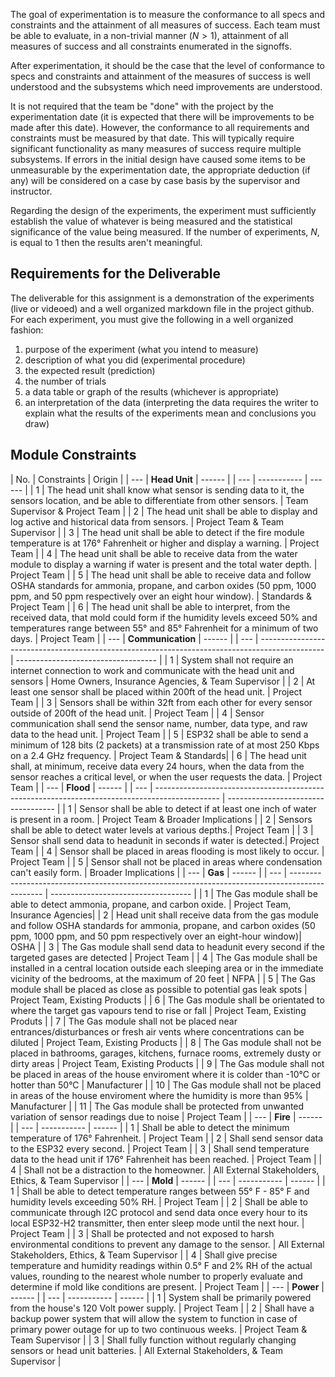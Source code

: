 The goal of experimentation is to measure the conformance to all specs and constraints and the attainment of all measures of success. Each team must be able to evaluate, in a non-trivial manner ($N>1$), attainment of all measures of success and all constraints enumerated in the signoffs.

After experimentation, it should be the case that the level of conformance to specs and constraints and attainment of the measures of success is well understood and the subsystems which need improvements are understood.

It is not required that the team be "done" with the project by the experimentation date (it is expected that there will be improvements to be made after this date). However, the conformance to all requirements and constraints must be measured by that date. This will typically require significant functionality as many measures of success require multiple subsystems. If errors in the initial design have caused some items to be unmeasurable by the experimentation date, the appropriate deduction (if any) will be considered on a case by case basis by the supervisor and instructor.

Regarding the design of the experiments, the experiment must sufficiently establish the value of whatever is being measured and the statistical significance of the value being measured. If the number of experiments, $N$, is equal to 1 then the results aren't meaningful.

## Requirements for the Deliverable

The deliverable for this assignment is a demonstration of the experiments (live or videoed) and a well organized markdown file in the project github. For each experiment, you must give the following in a well organized fashion: 
1. purpose of the experiment (what you intend to measure)
2. description of what you did (experimental procedure)
3. the expected result (prediction)
4. the number of trials 
5. a data table or graph of the results (whichever is appropriate) 
6. an interpretation of the data (interpreting the data requires the writer to explain what the results of the experiments mean and conclusions you draw)

## Module Constraints
| No. | Constraints | Origin |
| --- | **Head Unit** | ------ |
| --- | ----------- | ------ |
|  1  | The head unit shall know what sensor is sending data to it, the sensors location, and be able to differentiate from other sensors. | Team Supervisor & Project Team |
|  2  | The head unit shall be able to display and log active and historical data from sensors. | Project Team & Team Supervisor |
|  3  | The head unit shall be able to detect if the fire module temperature is at 176&#176; Fahrenheit or higher and display a warning. | Project Team |
|  4  | The head unit shall be able to receive data from the water module to display a warning if water is present and the total water depth. | Project Team |
|  5  | The head unit shall be able to receive data and follow OSHA standards for ammonia, propane, and carbon oxides (50 ppm, 1000 ppm, and 50 ppm respectively over an eight hour window). | Standards & Project Team |
|  6  | The head unit shall be able to interpret, from the received data, that mold could form if the humidity levels exceed 50% and temperatures range between 55&#176; and 85&#176; Fahrenheit for a minimum of two days. | Project Team |
| --- | **Communication** | ------ |
| --- | ---------------------------------------------------------------------------------------------- | ----------------------------------- |
|  1  | System shall not require an internet connection to work and communicate with the head unit and sensors | Home Owners, Insurance Agencies, & Team Supervisor |
|  2  | At least one sensor shall be placed within 200ft of the head unit. | Project Team |
|  3  | Sensors shall be within 32ft from each other for every sensor outside of 200ft of the head unit. | Project Team |
|  4  | Sensor communication shall send the sensor name, number, data type, and raw data to the head unit. | Project Team |
|  5  | ESP32 shall be able to send a minimum of 128 bits (2 packets) at a transmission rate of at most 250 Kbps on a 2.4 GHz frequency. | Project Team & Standards|
|  6  | The head unit shall, at minimum, receive data every 24 hours, when the data from the sensor reaches a critical level, or when the user requests the data. | Project Team |
| --- | **Flood** | ------ |
| --- | ---------------------------------------------------------------------------------------------- | ----------------------------------- |
|  1  | Sensor shall be able to detect if at least one inch of water is present in a room. | Project Team & Broader Implications |
|  2  | Sensors shall be able to detect water levels at various depths.| Project Team |
|  3  | Sensor shall send data to headunit in seconds if water is detected.| Project Team |
|  4  | Sensor shall be placed in areas flooding is most likely to occur. | Project Team |
|  5  | Sensor shall not be placed in areas where condensation can't easily form. | Broader Implications |
| --- | **Gas** | ------ |
| --- | ---------------------------------------------------------------------------------------------- | ----------------------------------- |
|  1  | The Gas module shall be able to detect ammonia, propane, and carbon oxide. | Project  Team, Insurance Agencies|
|  2  | Head unit shall receive data from the gas module and follow OSHA standards for ammonia, propane, and carbon oxides (50 ppm, 1000 ppm, and 50 ppm respectively over an eight-hour window)| OSHA |
|  3  | The Gas module shall send data to headunit every second if the targeted gases are detected | Project Team |
|  4  | The Gas module shall be installed in a central location outside each sleeping area or in the immediate vicinity of the bedrooms, at the maximum of 20 feet | NFPA |
|  5  | The Gas module shall be placed as close as possible to potential gas leak spots | Project Team, Existing Products |
|  6  | The Gas module shall be orientated to where the target gas vapours tend to rise or fall | Project Team, Existing Produts |
|  7  | The Gas module shall not be placed near entrances/disturbances or fresh air vents where concentrations can be diluted | Project Team, Existing Products |
|  8  | The Gas module shall not be placed in bathrooms, garages, kitchens, furnace rooms, extremely dusty or dirty areas | Project Team, Existing Products |
|  9  | The Gas module shall not be placed in areas of the house enviroment where it is colder than -10°C or hotter than 50°C | Manufacturer |
|  10  | The Gas module shall not be placed in areas of the house enviroment where the humidity is more than 95% | Manufacturer |
|  11  | The Gas module shall be protected from unwanted variation of sensor readings due to noise | Project Team |
| --- | **Fire** | ------ |
| --- | ----------- | ------ |
|  1  | Shall be able to detect the minimum temperature of 176&deg; Fahrenheit. | Project Team |
|  2  | Shall send sensor data to the ESP32 every second. | Project Team |
|  3  | Shall send temperature data to the head unit if 176&deg; Fahrenheit has been reached. | Project Team |
|  4  | Shall not be a distraction to the homeowner. | All External Stakeholders, Ethics, & Team Supervisor |
| --- | **Mold** | ------ |
| --- | ----------- | ------ |
|  1  | Shall be able to detect temperature ranges between 55&deg; F - 85&deg; F and humidity levels exceeding 50% RH. | Project Team |
|  2  | Shall be able to communicate through I2C protocol and send data once every hour to its local ESP32-H2 transmitter, then enter sleep mode until the next hour. | Project Team |
|  3  | Shall be protected and not exposed to harsh environmental conditions to prevent any damage to the sensor. | All External Stakeholders, Ethics, & Team Supervisor |
|  4  | Shall give precise temperature and humidity readings within 0.5&deg; F and 2% RH of the actual values, rounding to the nearest whole number to properly evaluate and determine if mold like conditions are present. | Project Team |
| --- | **Power** | ------ |
| --- | ----------- | ------ |
|  1  | System shall be primarily powered from the house's 120 Volt power supply. | Project Team |
|  2  | Shall have a backup power system that will allow the system to function in case of primary power outage for up to two continuous weeks. | Project Team & Team Supervisor |
|  3  | Shall fully function without regularly changing sensors or head unit batteries. | All External Stakeholders, & Team Supervisor |
